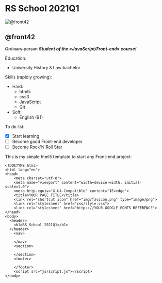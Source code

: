 # **RS School 2021Q1**
![@front42](https://avatars.githubusercontent.com/u/77801554?s=400&u=9f65de42f0a3e11fb9cd38fb4b5dc4b6330acf30&v=4)
 
## @front42
~~Ordinary person~~ ***Student of the «JavaScript/Front-end» course!***

Education:
- University History & Law bachelor

Skills (rapidly growing):
- Hard:
  - html5
  - css3
  - JavaScript
  - Git
- Soft:
  - English (B1)

To do list:
- [x] Start learning
- [ ] Become good Front-end developer
- [ ] Become Rock'N'Roll Star

This is my simple html5 template to start any Front-end project:

```
<!DOCTYPE html>
<html lang="en">
<head>
	<meta charset="utf-8">
	<meta name="viewport" content="width=device-width, initial-scale=1.0">
	<meta http-equiv="X-UA-Compatible" content="IE=edge">
	<title>YOUR PAGE TITLE</title>
	<link rel="shortcut icon" href="img/favicon.png" type="image/png">
	<link rel="stylesheet" href="css/style.css">
	<link rel="stylesheet" href="https://YOUR GOOGLE FONTS REFERENCE">
</head>
<body>
  <header>
    <h1>RS School 2021Q1</h1>
  </header>
	<nav>

	</nav>
	<section>

	</section>
	<footer>

	</footer>
	<script src="js/script.js"></script>
</body>
```